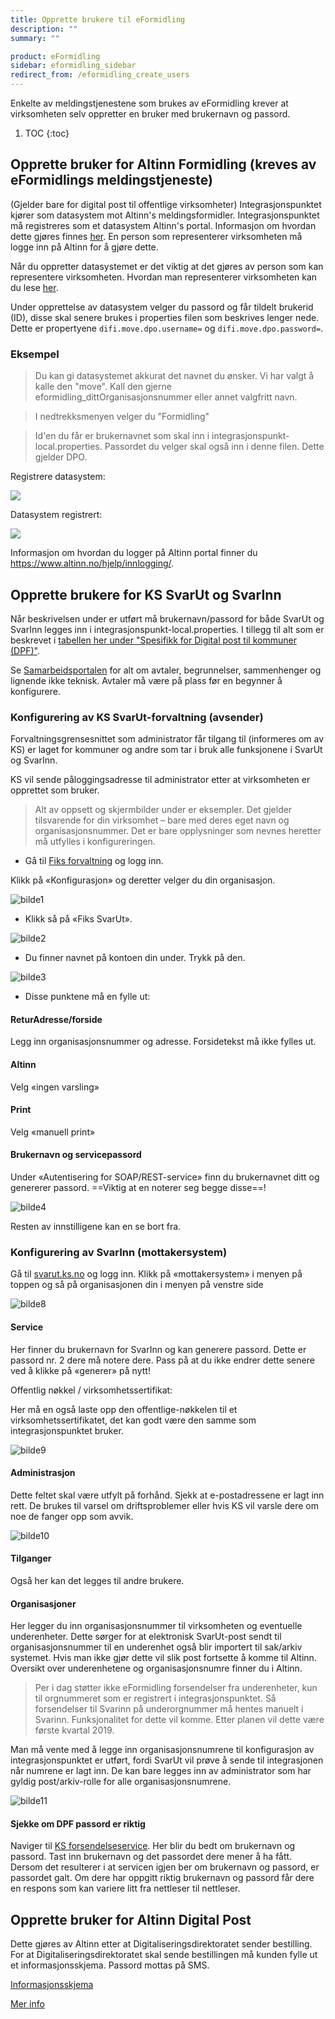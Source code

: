 ```yaml
---
title: Opprette brukere til eFormidling
description: ""
summary: ""

product: eFormidling
sidebar: eformidling_sidebar
redirect_from: /eformidling_create_users
---
```


Enkelte av meldingstjenestene som brukes av eFormidling krever at virksomheten selv oppretter en bruker med brukernavn
og passord.

1. TOC
{:toc}

## Opprette bruker for Altinn Formidling (kreves av eFormidlings meldingstjeneste)

(Gjelder bare for digital post til offentlige virksomheter)
Integrasjonspunktet kjører som datasystem mot Altinn's meldingsformidler. Integrasjonspunktet må registreres som et datasystem Altinn's portal. Informasjon om hvordan dette gjøres finnes [her](https://www.altinn.no/hjelp/profil/avanserte-innstillinger/). En person som representerer virksomheten må logge inn på Altinn for å gjøre dette.

Når du oppretter datasystemet er det viktig at det gjøres av person som kan representere virksomheten. Hvordan man representerer virksomheten kan du lese [her](https://www.altinn.no/hjelp/skjema/faq/).

Under opprettelse av datasystem velger du passord og får tildelt brukerid (ID), disse skal senere brukes i properties filen som beskrives lenger nede. Dette er propertyene ```difi.move.dpo.username=``` og ```difi.move.dpo.password=```.

### Eksempel

> Du kan gi datasystemet akkurat det navnet du ønsker. Vi har valgt å kalle den "move". Kall den gjerne eformidling_dittOrganisasjonsnummer eller annet valgfritt navn.

> I nedtrekksmenyen velger du "Formidling"

> Id'en du får er brukernavnet som skal inn i integrasjonspunkt-local.properties. Passordet du velger skal også inn i denne filen. Dette gjelder DPO. 

Registrere datasystem:

![]({{site.baseurl}}/images/eformidling/altinnDatasystemRegistrer.PNG)

Datasystem registrert:

![]({{site.baseurl}}/images/eformidling/altinnDatasystemRegistrert.PNG)

Informasjon om hvordan du logger på Altinn portal finner du <a href="https://www.altinn.no/hjelp/innlogging/">https://www.altinn.no/hjelp/innlogging/</a>.

## Opprette brukere for KS SvarUt og SvarInn

Når beskrivelsen under er utført må brukernavn/passord for både SvarUt og SvarInn legges inn i integrasjonspunkt-local.properties. I tillegg til alt som er beskrevet i [tabellen her under "Spesifikk for Digital post til kommuner (DPF)"](/installasjon#konfigurere-ks-svarut-og-svarinn-dpf).

Se [Samarbeidsportalen](http://samarbeid.digdir.no/eformidling/eformidling/20) for alt om avtaler, begrunnelser, sammenhenger og lignende ikke teknisk. Avtaler må være på plass før en begynner å konfigurere. 

### Konfigurering av KS SvarUt-forvaltning (avsender)

Forvaltningsgrensesnittet som administrator får tilgang til (informeres om av KS) er laget for kommuner og andre som tar i bruk alle funksjonene i SvarUt og SvarInn.  

KS vil sende påloggingsadresse til administrator etter at virksomheten er opprettet som bruker.
 
> Alt av oppsett og skjermbilder under er eksempler. Det gjelder tilsvarende for din virksomhet – bare med deres eget navn og organisasjonsnummer. Det er bare opplysninger som nevnes heretter må utfylles i konfigureringen. 

- Gå til [Fiks forvaltning](https://forvaltning.fiks.ks.no) og logg inn.

Klikk på «Konfigurasjon» og deretter velger du din organisasjon.

![bilde1]({{site.baseurl}}/images/eformidling/FIKS_konfig.png)
 
- Klikk så på «Fiks SvarUt».

![bilde2]({{site.baseurl}}/images/eformidling/FIKS_tjenester.png)

- Du finner navnet på kontoen din under. Trykk på den.

![bilde3]({{site.baseurl}}/images/eformidling/FIKS_konto.png)

- Disse punktene må en fylle ut:

#### ReturAdresse/forside

Legg inn organisasjonsnummer og adresse. Forsidetekst må ikke fylles ut. 

#### Altinn

Velg «ingen varsling» 

#### Print

Velg «manuell print» 

#### Brukernavn og servicepassord

Under «Autentisering for SOAP/REST-service» finn du brukernavnet ditt og genererer passord.
==Viktig at en noterer seg begge disse==!
 
![bilde4]({{site.baseurl}}/images/eformidling/FIKS_brukernavn.png)
 
Resten av innstilligene kan en se bort fra.

### Konfigurering av SvarInn (mottakersystem)

Gå til [svarut.ks.no](https://svarut.ks.no) og logg inn. Klikk på «mottakersystem» i menyen på toppen og så på organisasjonen din i menyen på venstre side

 
![bilde8]({{site.baseurl}}/images/eformidling/08_FIKS.png) 

#### Service

Her finner du brukernavn for SvarInn og kan generere passord. Dette er passord nr. 2 dere må notere dere. Pass på at du ikke endrer dette senere ved å klikke på «generer» på nytt!  

Offentlig nøkkel / virksomhetssertifikat:

Her må en også laste opp den offentlige-nøkkelen til et virksomhetssertifikatet, det kan godt være den samme som integrasjonspunktet bruker.
 
![bilde9]({{site.baseurl}}/images/eformidling/09_FIKS2.PNG)
 
#### Administrasjon

Dette feltet skal være utfylt på forhånd. Sjekk at e-postadressene er lagt inn rett. De brukes til varsel om driftsproblemer eller hvis KS vil varsle dere om noe de fanger opp som avvik. 

![bilde10]({{site.baseurl}}/images/eformidling/10_FIKS.png)
  
#### Tilganger

Også her kan det legges til andre brukere.

#### Organisasjoner

Her legger du inn organisasjonsnummer til virksomheten og eventuelle underenheter. Dette sørger for at elektronisk SvarUt-post sendt til organisasjonsnummer til en underenhet også blir importert til sak/arkiv systemet. Hvis man ikke gjør dette vil slik post fortsette å komme til Altinn. Oversikt over underenhetene og organisasjonsnumre finner du i Altinn.

> Per i dag støtter ikke eFormidling forsendelser fra underenheter, kun til orgnummeret som er registrert i integrasjonspunktet. Så forsendelser til Svarinn på underorgnummer må hentes manuelt i Svarinn. Funksjonalitet for dette vil komme. Etter planen vil dette være første kvartal 2019.

Man må vente med å legge inn organisasjonsnumrene til konfigurasjon av integrasjonspunktet er utført, fordi SvarUt vil prøve å sende til integrasjonen når numrene er lagt inn. De kan bare legges inn av administrator som har gyldig post/arkiv-rolle for alle organisasjonsnumrene.  
 
![bilde11]({{site.baseurl}}/images/eformidling/11_FIKS.png)

#### Sjekke om DPF passord er riktig

Naviger til [KS forsendelseservice](https://svarut.ks.no/tjenester/forsendelseservice/ForsendelsesServiceV6). Her blir du bedt om brukernavn og passord. Tast inn brukernavn og det passordet dere mener å ha fått. Dersom det resulterer i at servicen igjen ber om brukernavn og passord, er passordet galt. Om dere har oppgitt riktig brukernavn og passord får dere en respons som kan variere litt fra nettleser til nettleser.

## Opprette bruker for Altinn Digital Post

Dette gjøres av Altinn etter at Digitaliseringsdirektoratet sender bestilling. For at Digitaliseringsdirektoratet skal sende bestillingen må kunden fylle ut et informasjonsskjema. Passord mottas på SMS.

[Informasjonsskjema](https://forms.office.com/Pages/ResponsePage.aspx?id=D1aOAK8I7EygVrNUR1A5ka_Oknk2ND5DhEKnqlTuZMlUMjhUWVMxWk1OUkw0SDZXME9NVk8zOUEwNS4u)

[Mer info](http://samarbeid.digdir.no/eformidling/ta-i-bruk-eformidling/98)
